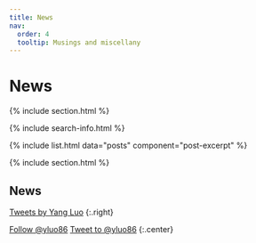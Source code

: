 ```yaml
---
title: News
nav:
  order: 4
  tooltip: Musings and miscellany
---
```


# <i class="fas fa-feather-alt"></i>News

{% include section.html %}

{% include search-info.html %}

{% include list.html data="posts" component="post-excerpt" %}

{% include section.html %}

## News

<!-- Twitter embeds from https://publish.twitter.com/ -->

<a class="twitter-timeline" data-width="400" data-height="400" href="https://twitter.com/yluo86">Tweets by Yang Luo</a> <script async src="https://platform.twitter.com/widgets.js" charset="utf-8"></script>
{:.right}

<a href="https://twitter.com/yluo86?ref_src=twsrc%5Etfw" class="twitter-follow-button" data-show-count="false">Follow @yluo86</a><script async src="https://platform.twitter.com/widgets.js" charset="utf-8"></script>
<a href="https://twitter.com/intent/tweet?screen_name=yluo86&ref_src=twsrc%5Etfw" class="twitter-mention-button" data-show-count="false">Tweet to @yluo86</a><script async src="https://platform.twitter.com/widgets.js" charset="utf-8"></script>
{:.center}
